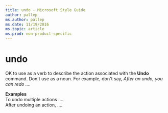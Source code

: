 ```yaml
---
title: undo - Microsoft Style Guide
author: pallep
ms.author: pallep
ms.date: 11/19/2016
ms.topic: article
ms.prod: non-product-specific
---
```


# undo

OK to use as a verb to describe the action associated with the **Undo** command. Don't use as a noun. For example, don't say, *After an undo, you can redo ....*

**Examples**  
To undo multiple actions ....  
After undoing an action, ....
